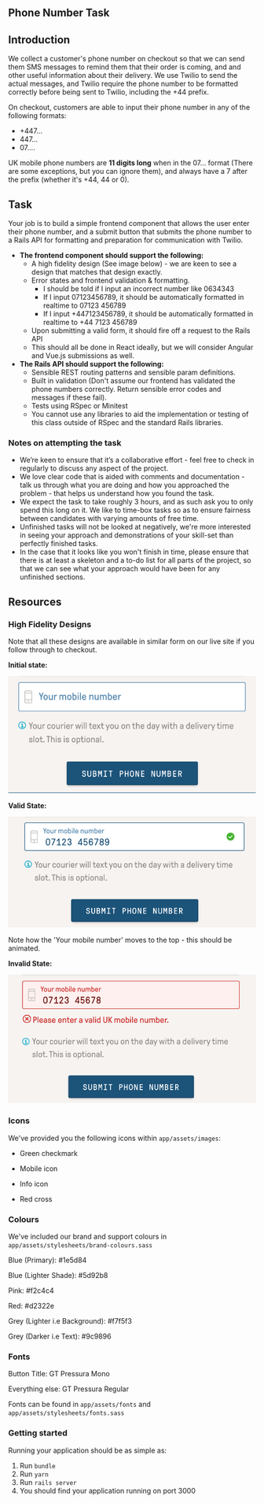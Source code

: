 
## Phone Number Task

## Introduction

We collect a customer's phone number on checkout so that we can send them SMS messages to remind them that their order is coming, and and other useful information about their delivery. We use Twilio to send the actual messages, and Twilio require the phone number to be formatted correctly before being sent to Twilio, including the +44 prefix.

On checkout, customers are able to input their phone number in any of the following formats:

- +447...
- 447...
- 07....

UK mobile phone numbers are **11 digits long** when in the 07... format (There are some exceptions, but you can ignore them), and always have a 7 after the prefix (whether it's +44, 44 or 0).

## Task

Your job is to build a simple frontend component that allows the user enter their phone number, and a submit button that submits the phone number to a Rails API for formatting and preparation for communication with Twilio.

- **The frontend component should support the following:**
    - A high fidelity design (See image below) - we are keen to see a design that matches that design exactly.
    - Error states and frontend validation & formatting.
        - I should be told if I input an incorrect number like 0634343
        - If I input 07123456789, it should be automatically formatted in realtime to 07123 456789
        - If I input +447123456789, it should be automatically formatted in realtime to +44 7123  456789
    - Upon submitting a valid form, it should fire off a request to the Rails API
    - This should all be done in React ideally, but we will consider Angular and Vue.js submissions as well.
- **The Rails API should support the following:**
    - Sensible REST routing patterns and sensible param definitions.
    - Built in validation (Don't assume our frontend has validated the phone numbers correctly. Return sensible error codes and messages if these fail).
    - Tests using RSpec or Minitest
    - You cannot use any libraries to aid the implementation or testing of this class outside of RSpec and the standard Rails libraries.


### Notes on attempting the task

- We’re keen to ensure that it’s a collaborative effort - feel free to check in regularly to discuss any aspect of the project.
- We love clear code that is aided with comments and documentation - talk us through what you are doing and how you approached the problem - that helps us understand how you found the task.
- We expect the task to take roughly 3 hours, and as such ask you to only spend this long on it. We like to time-box tasks so as to ensure fairness between candidates with varying amounts of free time.
- Unfinished tasks will not be looked at negatively, we're more interested in seeing your approach and demonstrations of your skill-set than perfectly finished tasks.
- In the case that it looks like you won't finish in time, please ensure that there is at least a skeleton and a to-do list for all parts of the project, so that we can see what your approach would have been for any unfinished sections.

## Resources

### High Fidelity Designs

Note that all these designs are available in similar form on our live site if you follow through to checkout.

**Initial state:**

![](designs/initial_state.png)

**Valid State:**

![](designs/valid_state.png)

Note how the 'Your mobile number' moves to the top - this should be animated.

**Invalid State:**

![](designs/invalid_state.png)

### Icons

We've provided you the following icons within `app/assets/images`:

- Green checkmark

- Mobile icon

- Info icon

- Red cross

### Colours


We've included our brand and support colours in `app/assets/stylesheets/brand-colours.sass`

Blue (Primary): #1e5d84

Blue (Lighter Shade): #5d92b8

Pink: #f2c4c4

Red: #d2322e

Grey (Lighter i.e Background): #f7f5f3

Grey (Darker i.e Text): #9c9896

### Fonts

Button Title: GT Pressura Mono

Everything else: GT Pressura Regular

Fonts can be found in `app/assets/fonts` and `app/assets/stylesheets/fonts.sass`

### Getting started

Running your application should be as simple as:

1. Run `bundle`
2. Run `yarn`
3. Run `rails server`
4. You should find your application running on port 3000

